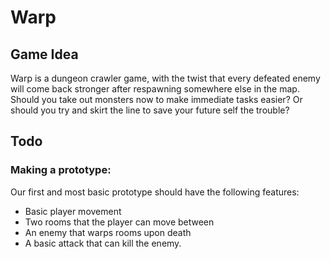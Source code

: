 # Warp
## Game Idea
Warp is a dungeon crawler game, with the twist that every defeated enemy
will come back stronger after respawning somewhere else in the map.
Should you take out monsters now to make immediate tasks easier? Or should
you try and skirt the line to save your future self the trouble?

## Todo
### Making a prototype:
Our first and most basic prototype should have the following features:
* Basic player movement
* Two rooms that the player can move between
* An enemy that warps rooms upon death
* A basic attack that can kill the enemy.
